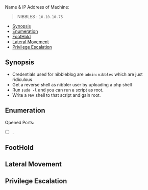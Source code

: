 Name & IP Address of Machine:
> NIBBLES : `10.10.10.75`
<!-- TOC -->

- [Synopsis](#synopsis)
- [Enumeration](#enumeration)
- [FootHold](#foothold)
- [Lateral Movement](#lateral-movement)
- [Privilege Escalation](#privilege-escalation)

<!-- /TOC -->



## Synopsis
- Credentials used for nibbleblog are `admin:nibbles` which are just ridiculous
- Get a reverse shell as nibbler user by uploading a php shell
- Run `sudo -l` and you can run a script as root.
- Write a rev shell to that script and gain root.

## Enumeration
Opened Ports: 
- [ ] .



## FootHold

## Lateral Movement

## Privilege Escalation




<!-- ## Thank You 
🕉️  -->


<!-- ## Tools Used.
- [ ] . -->